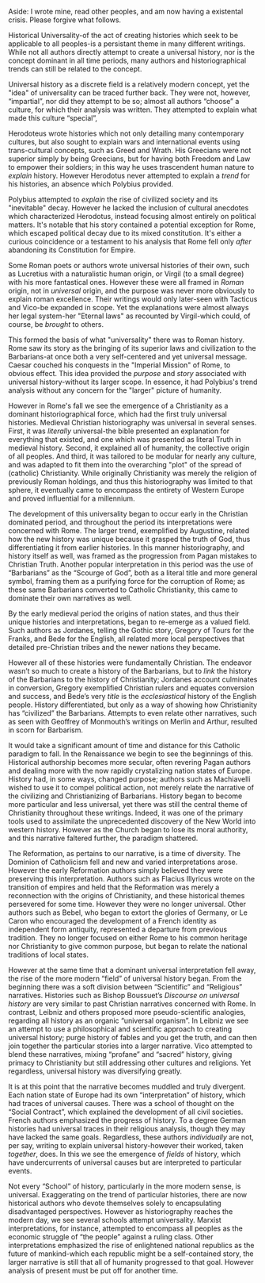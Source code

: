 Aside: I wrote mine, read other peoples, and am now having a existental crisis. Please forgive what follows.


Historical Universality-of the act of creating histories which seek to be applicable to all peoples-is a persistant theme in many different writings. While not all authors directly attempt to create a universal history, nor is the concept dominant in all time periods, many authors and historiographical trends can still be related to the concept.

Universal history as a discrete field is a relatively modern concept, yet the "idea" of universality can be traced further back. They were not, however, “impartial”, nor did they attempt to be so; almost all authors “choose” a culture, for which their analysis was written. They attempted to explain what made this culture “special”, 

Herodoteus wrote histories which not only detailing many contemporary cultures, but also sought to explain wars and international events using trans-cultural concepts, such as Greed and Wrath. His Greecians were not superior simply by being Greecians, but for having both Freedom and Law to empower their soldiers; in this way he uses trascendent human nature to *explain* history. However Herodotus never attempted to explain a *trend* for his histories, an absence which Polybius provided.

Polybius attempted to *explain* the rise of civilized society and its "inevitable" decay. However he lacked the inclusion of cultural anecdotes which characterized Herodotus, instead focusing almost entirely on political matters. It's notable that his story contained a potential exception for Rome, which escaped political decay due to its mixed constitution. It's either a curious coincidence or a testament to his analysis that Rome fell only *after* abandoning its Constitution for Empire. 

Some Roman poets or authors wrote universal histories of their own, such as Lucretius with a naturalistic human origin, or Virgil (to a small degree) with his more fantastical ones. However these were all framed in *Roman* origin, not in *universal* origin, and the purpose was never more obviously to explain roman excellence. Their writings would only later-seen with Tacticus and Vico-be expanded in scope. Yet the explanations were almost always her legal system-her "Eternal laws" as recounted by Virgil-which could, of course, be *brought* to others.

This formed the basis of what "universality" there was to Roman history. Rome saw its story as the bringing of its superior laws and civilization to the Barbarians-at once both a very self-centered and yet universal message. Caesar couched his conquests in the "Imperial Mission" of Rome, to obvious effect. This idea provided the *purpose* and *story* associated with universal history-without its larger scope. In essence, it had Polybius's trend analysis without any concern for the "larger" picture of humanity.

However in Rome's fall we see the emergence of a Christianity as a dominant historiographical force, which had the first truly universal histories. Medieval Christian historiography was universal in several senses. First, it was *literally* universal-the bible presented an explanation for everything that existed, and one which was presented as literal Truth in medieval history. Second, it explained all of humanity, the collective origin of all peoples. And third, it was tailored to be modular for nearly any culture, and was adapted to fit them into the overarching "plot" of the spread of (catholic) Christianity. While originally Christianity was merely the religion of previously Roman holdings, and thus this historiography was limited to that sphere, it eventually came to encompass the entirety of Western Europe and proved influential for a millennium. 

The development of this universality began to occur early in the Christian dominated period, and throughout the period its interpretations were concerned with Rome. The larger trend, exemplified by Augustine, related how the new history was unique because it grasped the truth of God, thus differentiating it from earlier histories. In this manner historiography, and history itself as well, was framed as the progression from Pagan mistakes to Christian Truth. Another popular interpretation in this period was the use of “Barbarians” as the “Scourge of God”, both as a literal title and more general symbol, framing them as a purifying force for the corruption of Rome; as these same Barbarians converted to Catholic Christianity, this came to dominate their own narratives as well.

By the early medieval period the origins of nation states, and thus their unique histories and interpretations, began to re-emerge as a valued field. Such authors as Jordanes, telling the Gothic story, Gregory of Tours for the Franks, and Bede for the English, all related more local perspectives that detailed pre-Christian tribes and the newer nations they became. 

However all of these histories were fundamentally Christian. The endeavor wasn’t so much to create a history of the Barbarians, but to *link* the history of the Barbarians to the history of Christianity; Jordanes account culminates in conversion, Gregory exemplified Christian rulers and equates conversion and success, and Bede’s very *title* is the *ecclesiastical* history of the English people. History differentiated, but only as a way of showing how Christianity has “civilized” the Barbarians. Attempts to even relate other narratives, such as seen with Geoffrey of Monmouth’s writings on Merlin and Arthur, resulted in scorn for Barbarism. 

It would take a significant amount of time and distance for this Catholic paradigm to fall. In the Renaissance we begin to see the beginnings of this. Historical authorship becomes more secular, often revering Pagan authors and dealing more with the now rapidly crystalizing nation states of Europe. History had, in some ways, changed purpose; authors such as Machiavelli wished to use it to compel political action, not merely relate the narrative of the civilizing and Christianizing of Barbarians. History began to become more particular and less universal, yet there was still the central theme of Christianity throughout these writings. Indeed, it was one of the primary tools used to assimilate the unprecedented discovery of the New World into western history. However as the Church began to lose its moral authority, and this narrative faltered further, the paradigm shattered.

The Reformation, as pertains to our narrative, is a time of diversity. The Dominion of Catholicism fell and new and varied interpretations arose. However the early Reformation authors simply believed they were preserving this interpretation. Authors such as Flacius Illyricus wrote on the transition of empires and held that the Reformation was merely a reconnection with the origins of Christianity, and these historical themes persevered for some time. However they were no longer universal. Other authors such as Bebel, who began to extort the glories of Germany, or Le Caron who encouraged the development of a French identity as independent form antiquity, represented a departure from previous tradition. They no longer focused on either Rome to his common heritage nor Christianity to give common purpose, but began to relate the national traditions of local states.

However at the same time that a dominant universal interpretation fell away, the rise of the more modern “field” of universal history began. From the beginning there was a soft division between “Scientific” and “Religious” narratives. Histories such as Bishop Boussuet’s *Discourse on universal history* are very similar to past Christian narratives concerned with Rome.  In contrast, Leibniz and others proposed more pseudo-scientific analogies, regarding all history as an organic “universal organism”. In Leibniz we see an attempt to use a philosophical and scientific approach to creating universal history; purge history of fables and you get the truth, and can then join together the particular stories into a larger narrative. Vico attempted to blend these narratives, mixing “profane” and “sacred” history, giving primacy to Christianity but still addressing other cultures and religions. Yet regardless, universal history was diversifying greatly.

It is at this point that the narrative becomes muddled and truly divergent. Each nation state of Europe had its own “interpretation” of history, which had traces of universal causes. There was a school of thought on the “Social Contract”, which explained the development of all civil societies. French authors emphasized the progress of history. To a degree German histories had universal traces in their religious analysis, though they may have lacked the same goals. Regardless, these authors *individually* are not, per say, writing to explain universal history-however their worked, taken *together*, does. In this we see the emergence of *fields* of history, which have undercurrents of universal causes but are interpreted to particular events.

Not every “School” of history, particularly in the more modern sense, is universal. Exaggerating on the trend of particular histories, there are now historical authors who devote themselves solely to encapsulating disadvantaged perspectives. However as historiography reaches the modern day, we see several schools attempt universality. Marxist interpretations, for instance, attempted to encompass all peoples as the economic struggle of “the people” against a ruling class. Other interpretations emphasized the rise of enlightened national republics as the future of mankind-which each republic might be a self-contained story, the larger narrative is still that all of humanity progressed to that goal. However analysis of present must be put off for another time. 
